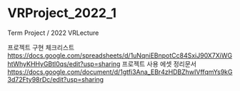 # VRProject_2022_1
Term Project / 2022 VRLecture

프로젝트 구현 체크리스트
https://docs.google.com/spreadsheets/d/1uNqniEBnpotCc84SxiJ90X7XiWGhtWhyKHHyGBtl0qs/edit?usp=sharing
프로젝트 사용 에셋 정리문서
https://docs.google.com/document/d/1gtfi3Ana_EBr4zHDBZhwIVffqmYs9kG3d72Fty98rDc/edit?usp=sharing
